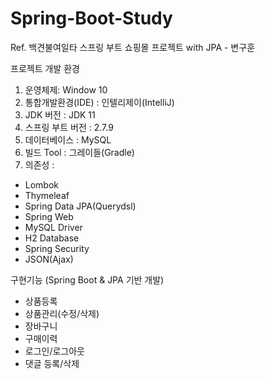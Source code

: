 # Spring-Boot-Study
Ref. 백견불여일타 스프링 부트 쇼핑몰 프로젝트 with JPA - 변구훈

프로젝트 개발 환경
1. 운영체제: Window 10
2. 통합개발환경(IDE) : 인텔리제이(IntelliJ)
3. JDK 버전 : JDK 11
4. 스프링 부트 버전 : 2.7.9
5. 데이터베이스 : MySQL
6. 빌드 Tool : 그레이들(Gradle)
7. 의존성 :
- Lombok
- Thymeleaf
- Spring Data JPA(Querydsl)
- Spring Web
- MySQL Driver
- H2 Database
- Spring Security
- JSON(Ajax)

구현기능 (Spring Boot & JPA 기반 개발)
- 상품등록
- 상품관리(수정/삭제)
- 장바구니
- 구매이력
- 로그인/로그아웃
- 댓글 등록/삭제
